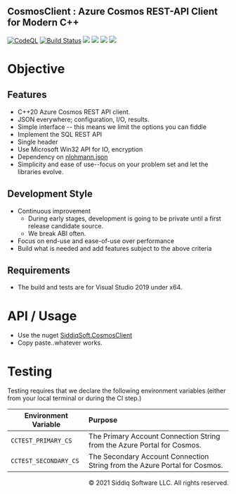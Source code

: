 CosmosClient : Azure Cosmos REST-API Client for Modern C++
-------------------------------------------
<!-- badges -->
[![CodeQL](https://github.com/SiddiqSoft/CosmosClient/actions/workflows/codeql-analysis.yml/badge.svg)](https://github.com/SiddiqSoft/CosmosClient/actions/workflows/codeql-analysis.yml)
[![Build Status](https://dev.azure.com/siddiqsoft/siddiqsoft/_apis/build/status/SiddiqSoft.CosmosClient?branchName=main)](https://dev.azure.com/siddiqsoft/siddiqsoft/_build/latest?definitionid=15&branchName=main)
![](https://img.shields.io/nuget/v/SiddiqSoft.CosmosClient)
![](https://img.shields.io/github/v/tag/SiddiqSoft/CosmosClient)
![](https://img.shields.io/azure-devops/tests/siddiqsoft/siddiqsoft/15)
![](https://img.shields.io/azure-devops/coverage/siddiqsoft/siddiqsoft/15)
<!-- end badges -->

# Objective

## Features
- C++20 Azure Cosmos REST API client.
- JSON everywhere; configuration, I/O, results.
- Simple interface -- this means we limit the options you can fiddle
- Implement the SQL REST API
- Single header
- Use Microsoft Win32 API for IO, encryption
- Dependency on [nlohmann.json](https://github.com/nlohmann/json)
- Simplicity and ease of use--focus on your problem set and let the libraries evolve.

## Development Style

- Continuous improvement
  - During early stages, development is going to be private until a first release candidate source.
  - We break ABI often.
- Focus on end-use and ease-of-use over performance
- Build what is needed and add features subject to the above criteria

## Requirements
- The build and tests are for Visual Studio 2019 under x64.

# API / Usage
- Use the nuget [SiddiqSoft.CosmosClient](https://www.nuget.org/packages/SiddiqSoft.CosmosClient/)
- Copy paste..whatever works.

# Testing

Testing requires that we declare the following environment variables (either from your local terminal or during the CI step.)

Environment Variable      | Purpose
--------------------------|:----------------
`CCTEST_PRIMARY_CS`   | The Primary Account Connection String from the Azure Portal for Cosmos.
`CCTEST_SECONDARY_CS` | The Secondary Account Connection String from the Azure Portal for Cosmos.


<p align="right">
&copy; 2021 Siddiq Software LLC. All rights reserved.
</p>

